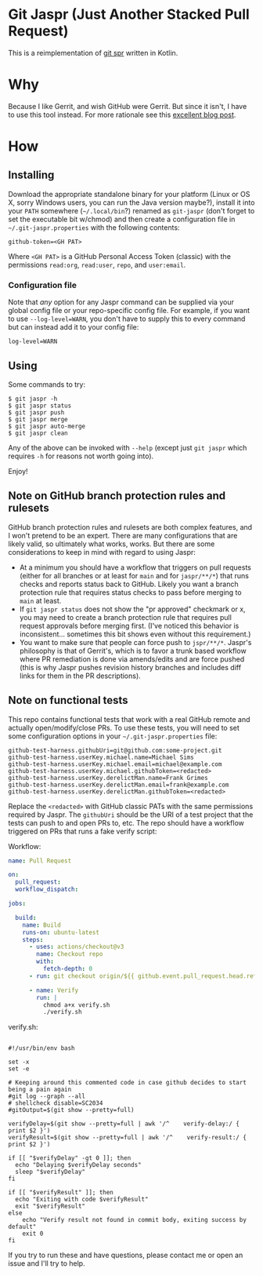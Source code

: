 # Git Jaspr (Just Another Stacked Pull Request)

This is a reimplementation of [git spr](https://github.com/ejoffe/spr) written in Kotlin.

# Why

Because I like Gerrit, and wish GitHub were Gerrit. But since it isn't, I have to use this tool instead.
For more rationale see this [excellent blog post](https://jg.gg/2018/09/29/stacked-diffs-versus-pull-requests/).

# How

## Installing

Download the appropriate standalone binary for your platform (Linux or OS X, sorry Windows users, you can run the Java
version maybe?), install it into your `PATH` somewhere (`~/.local/bin`?) renamed as `git-jaspr` (don't forget to set the executable bit w/chmod) and then create a configuration file in 
`~/.git-jaspr.properties` with the following contents:

```properties
github-token=<GH PAT>
```

Where `<GH PAT>` is a GitHub Personal Access Token (classic) with the permissions `read:org`, `read:user`, `repo`, and 
`user:email`.

### Configuration file
Note that _any_ option for any Jaspr command can be supplied via your global config file or your repo-specific config
file. For example, if you want to use `--log-level=WARN`, you don't have to
supply this to every command but can instead add it to your config file:

```properties
log-level=WARN
```

## Using

Some commands to try:
```shell
$ git jaspr -h 
$ git jaspr status
$ git jaspr push
$ git jaspr merge
$ git jaspr auto-merge
$ git jaspr clean
```

Any of the above can be invoked with `--help` (except just `git jaspr` which requires `-h` for reasons not worth going
into).

Enjoy!

## Note on GitHub branch protection rules and rulesets

GitHub branch protection rules and rulesets are both complex features, and I won't pretend to be an expert. There are
many configurations that are likely valid, so ultimately what works, works. But there are some considerations to keep in
mind with regard to using Jaspr:

- At a minimum you should have a workflow that triggers on pull requests (either for all branches or at least for `main`
  and for `jaspr/**/*`) that runs checks and reports status back to GitHub. Likely you want a branch protection rule
  that requires status checks to pass before merging to `main` at least.
- If `git jaspr status` does not show the "pr approved" checkmark or x, you may need to create a branch protection rule
  that requires pull request approvals before merging first. (I've noticed this behavior is inconsistent... sometimes
  this bit shows even without this requirement.)
- You want to make sure that people can force push to `jspr/**/*`. Jaspr's philosophy is that of Gerrit's, which is to
  favor a trunk based workflow where PR remediation is done via amends/edits and are force pushed (this is why Jaspr
  pushes revision history branches and includes diff links for them in the PR descriptions).

## Note on functional tests

This repo contains functional tests that work with a real GitHub remote and actually open/modify/close PRs. To use these
tests, you will need to set some configuration options in your `~/.git-jaspr.properties` file:

```properties
github-test-harness.githubUri=git@github.com:some-project.git
github-test-harness.userKey.michael.name=Michael Sims
github-test-harness.userKey.michael.email=michael@example.com
github-test-harness.userKey.michael.githubToken=<redacted>
github-test-harness.userKey.derelictMan.name=Frank Grimes
github-test-harness.userKey.derelictMan.email=frank@example.com
github-test-harness.userKey.derelictMan.githubToken=<redacted>

```

Replace the `<redacted>` with GitHub classic PATs with the same permissions required by Jaspr. The `githubUri` should be
the URI of a test project that the tests can push to and open PRs to, etc. The repo should have a workflow triggered on
PRs that runs a fake verify script:

Workflow:
```yaml
name: Pull Request

on:
  pull_request:
  workflow_dispatch:

jobs:

  build:
    name: Build
    runs-on: ubuntu-latest
    steps:
      - uses: actions/checkout@v3
        name: Checkout repo
        with:
          fetch-depth: 0
      - run: git checkout origin/${{ github.event.pull_request.head.ref }}

      - name: Verify
        run: |
          chmod a+x verify.sh
          ./verify.sh

```

verify.sh:
```shell

#!/usr/bin/env bash

set -x
set -e

# Keeping around this commented code in case github decides to start being a pain again
#git log --graph --all
# shellcheck disable=SC2034
#gitOutput=$(git show --pretty=full)

verifyDelay=$(git show --pretty=full | awk '/^    verify-delay:/ { print $2 }')
verifyResult=$(git show --pretty=full | awk '/^    verify-result:/ { print $2 }')

if [[ "$verifyDelay" -gt 0 ]]; then
  echo "Delaying $verifyDelay seconds"
  sleep "$verifyDelay"
fi

if [[ "$verifyResult" ]]; then
  echo "Exiting with code $verifyResult"
  exit "$verifyResult"
else
    echo "Verify result not found in commit body, exiting success by default"
    exit 0
fi
```

If you try to run these and have questions, please contact me or open an issue and I'll try to help.
